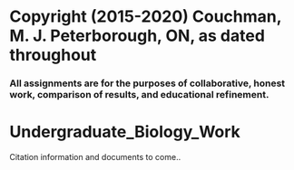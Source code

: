 # Copyright (2015-2020) Couchman, M. J. Peterborough, ON, as dated throughout
### All assignments are for the purposes of collaborative, honest work, comparison of results, and educational refinement. 

# Undergraduate_Biology_Work

Citation information and documents to come..
